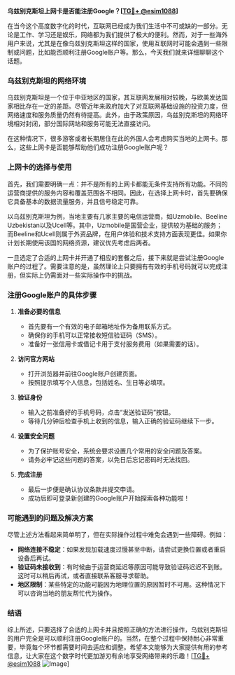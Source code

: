 **乌兹别克斯坦上网卡是否能注册Google？[[TG💪+ @esim1088](https://t.me/s/esim1088)]**

在当今这个高度数字化的时代，互联网已经成为我们生活中不可或缺的一部分。无论是工作、学习还是娱乐，网络都为我们提供了极大的便利。然而，对于一些海外用户来说，尤其是在像乌兹别克斯坦这样的国家，使用互联网时可能会遇到一些限制或问题，比如能否顺利注册Google账户等。那么，今天我们就来详细聊聊这个话题。

### 乌兹别克斯坦的网络环境

乌兹别克斯坦是一个位于中亚地区的国家，其互联网发展相对较晚，与欧美发达国家相比存在一定的差距。尽管近年来政府加大了对互联网基础设施的投资力度，但网络速度和服务质量仍然有待提高。此外，由于政策原因，乌兹别克斯坦的网络环境相对封闭，部分国际网站和服务可能无法直接访问。

在这种情况下，很多游客或者长期居住在此的外国人会考虑购买当地的上网卡。那么，这些上网卡是否能够帮助他们成功注册Google账户呢？

### 上网卡的选择与使用

首先，我们需要明确一点：并不是所有的上网卡都能无条件支持所有功能。不同的运营商提供的服务内容和覆盖范围各不相同。因此，在选择上网卡时，首先要确保它具备基本的数据流量服务，并且信号稳定可靠。

以乌兹别克斯坦为例，当地主要有几家主要的电信运营商，如Uzmobile、Beeline Uzbekistan以及Ucell等。其中，Uzmobile是国营企业，提供较为基础的服务；而Beeline和Ucell则属于外资品牌，在用户体验和技术支持方面表现更佳。如果你计划长期使用该国的网络资源，建议优先考虑后两者。

一旦选定了合适的上网卡并开通了相应的套餐之后，接下来就是尝试注册Google账户的过程了。需要注意的是，虽然理论上只要拥有有效的手机号码就可以完成注册，但实际上仍需面对一些实际操作中的挑战。

### 注册Google账户的具体步骤

1. **准备必要的信息**
   - 首先要有一个有效的电子邮箱地址作为备用联系方式。
   - 确保你的手机可以正常接收短信验证码（SMS）。
   - 准备好一张信用卡或借记卡用于支付服务费用（如果需要的话）。

2. **访问官方网站**
   - 打开浏览器并前往Google账户创建页面。
   - 按照提示填写个人信息，包括姓名、生日等必填项。

3. **验证身份**
   - 输入之前准备好的手机号码，点击“发送验证码”按钮。
   - 等待几分钟后检查手机上收到的信息，输入正确的验证码继续下一步。

4. **设置安全问题**
   - 为了保护账号安全，系统会要求设置几个常用的安全问题及答案。
   - 请务必牢记这些问题的答案，以免日后忘记密码时无法找回。

5. **完成注册**
   - 最后一步便是确认协议条款并提交申请。
   - 成功后即可登录新创建的Google账户开始探索各种功能啦！

### 可能遇到的问题及解决方案

尽管上述方法看起来简单明了，但在实际操作过程中难免会遇到一些障碍。例如：
- **网络连接不稳定**：如果发现加载速度过慢甚至中断，请尝试更换位置或者重启设备后再试。
- **验证码未接收到**：有时候由于运营商延迟等原因可能导致验证码迟迟不到账。这时可以稍后再试，或者直接联系客服寻求帮助。
- **地区限制**：某些特定的功能可能因为地理位置的原因暂时不可用。这种情况下可以咨询当地的朋友帮忙代为操作。

### 结语

综上所述，只要选择了合适的上网卡并且按照正确的方法进行操作，乌兹别克斯坦的用户完全是可以顺利注册Google账户的。当然，在整个过程中保持耐心非常重要，毕竟每个环节都需要时间去适应和调整。希望本文能够为大家提供有用的参考信息，让大家在这个数字时代更加游刃有余地享受网络带来的乐趣！[[TG💪+ @esim1088](https://t.me/s/esim1088) ![Image](https://i.postimg.cc/4NQfJmqS/Snipaste-2025-05-13-00-14-12.png)]